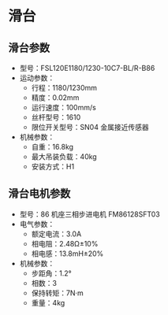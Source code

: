 # 滑台

## 滑台参数
- 型号：FSL120E1180/1230-10C7-BL/R-B86
- 运动参数：
    - 行程：1180/1230mm
    - 精度：0.02mm
    - 运行速度：100mm/s
    - 丝杆型号：1610
    - 限位开关型号：SN04 金属接近传感器
- 机械参数：
    - 自重：16.8kg
    - 最大吊装负载：40kg
    - 安装方式：H1

## 滑台电机参数
- 型号：86 机座三相步进电机 FM86128SFT03
- 电气参数：
    - 额定电流：3.0A
    - 相电阻：2.48Ω±10%
    - 相电感：13.8mH±20%
- 机械参数：
    - 步距角：1.2°
    - 相数：3
    - 保持转矩：7N·m
    - 重量：4kg